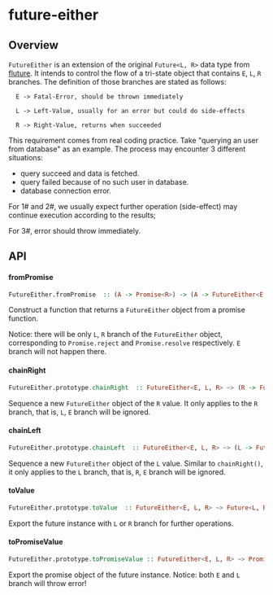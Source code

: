 # future-either

## Overview

`FutureEither` is an extension of the original `Future<L, R>` data type from [fluture](https://github.com/fluture-js/Fluture). It intends to control the flow of a tri-state object that contains `E`, `L`, `R` branches. The definition of those branches are stated as follows:

```
  E -> Fatal-Error, should be thrown immediately

  L -> Left-Value, usually for an error but could do side-effects

  R -> Right-Value, returns when succeeded
```

This requirement comes from real coding practice. Take "querying an user from database" as an example. The process may encounter 3 different situations:

- query succeed and data is fetched. 
- query failed because of no such user in database.
- database connection error.

For 1# and 2#, we usually expect further operation  (side-effect) may continue execution according to the results;

For 3#, error should throw immediately.

## API

#### fromPromise

```hs
FutureEither.fromPromise  :: (A -> Promise<R>) -> (A -> FutureEither<E, L, R>)
```
Construct a function that returns a `FutureEither` object from a promise function.

Notice: there will be only `L`, `R` branch of the `FutureEither` object, corresponding to `Promise.reject` and `Promise.resolve` respectively. `E` branch will not happen there.

#### chainRight

```hs
FutureEither.prototype.chainRight  :: FutureEither<E, L, R> ~> (R -> Future<E, V>)   -> FutureEither<E, L, V> 
```

Sequence a new `FutureEither` object of the `R` value. It only applies to the `R` branch, that is, `L`, `E` branch will be ignored. 

#### chainLeft

```hs
FutureEither.prototype.chainLeft  :: FutureEither<E, L, R> ~> (L -> Future<E, V>)   -> FutureEither<E, V, R>
```

Sequence a new `FutureEither` object of the `L` value. Similar to `chainRight()`, it only applies to the `L` branch, that is, `R`, `E` branch will be ignored.

#### toValue

```hs
FutureEither.prototype.toValue  :: FutureEither<E, L, R> ~> Future<L, R>
```

Export the future instance with `L` or `R` branch for further operations.

#### toPromiseValue

```hs
FutureEither.prototype.toPromiseValue :: FutureEither<E, L, R> ~> Promise<R>
```

Export the promise object of the future instance. Notice: both `E` and `L` branch will throw error!
